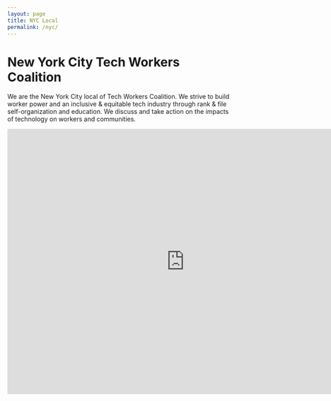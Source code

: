 ```yaml
---
layout: page
title: NYC Local 
permalink: /nyc/
---
```


# New York City Tech Workers Coalition

We are the New York City local of Tech Workers Coalition. We strive to build worker power and an inclusive & equitable tech industry through rank & file self-organization and education. We discuss and take action on the impacts of technology on workers and communities.


<iframe src="https://calendar.google.com/calendar/embed?mode=AGENDA&amp;height=600&amp;wkst=1&amp;bgcolor=%23FFFFFF&amp;src=techworkerscoalitionnyc%40gmail.com&amp;color=%231B887A&amp;ctz=America%2FNew_York" style="border-width:0" width="800" height="600" frameborder="0" scrolling="no"></iframe>

